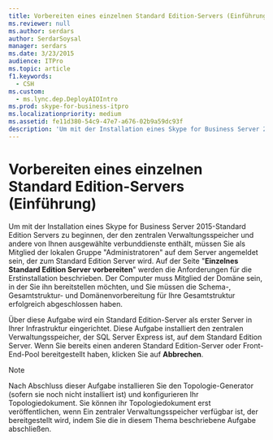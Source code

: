 ```yaml
---
title: Vorbereiten eines einzelnen Standard Edition-Servers (Einführung)
ms.reviewer: null
ms.author: serdars
author: SerdarSoysal
manager: serdars
ms.date: 3/23/2015
audience: ITPro
ms.topic: article
f1.keywords:
  - CSH
ms.custom:
  - ms.lync.dep.DeployAIOIntro
ms.prod: skype-for-business-itpro
ms.localizationpriority: medium
ms.assetid: fe11d380-54c9-47e7-a676-02b9a59dc93f
description: 'Um mit der Installation eines Skype for Business Server 2015-Standard Edition Servers zu beginnen, der den zentralen Verwaltungsspeicher und andere von Ihnen ausgewählte verbunddienste enthält, müssen Sie als Mitglied der lokalen Gruppe "Administratoren" auf dem Server angemeldet sein, der zum Standard Edition Server wird. Auf der Seite "Einzelnes Standard Edition Server vorbereiten" werden die Anforderungen für die Erstinstallation beschrieben. Der Computer muss Mitglied der Domäne sein, in der Sie ihn bereitstellen möchten, und Sie müssen die Schema-, Gesamtstruktur- und Domänenvorbereitung für Ihre Gesamtstruktur erfolgreich abgeschlossen haben.'
---
```


# <a name="prepare-single-standard-edition-server-intro"></a>Vorbereiten eines einzelnen Standard Edition-Servers (Einführung)
 
Um mit der Installation eines Skype for Business Server 2015-Standard Edition Servers zu beginnen, der den zentralen Verwaltungsspeicher und andere von Ihnen ausgewählte verbunddienste enthält, müssen Sie als Mitglied der lokalen Gruppe "Administratoren" auf dem Server angemeldet sein, der zum Standard Edition Server wird. Auf der Seite "**Einzelnes Standard Edition Server vorbereiten**" werden die Anforderungen für die Erstinstallation beschrieben. Der Computer muss Mitglied der Domäne sein, in der Sie ihn bereitstellen möchten, und Sie müssen die Schema-, Gesamtstruktur- und Domänenvorbereitung für Ihre Gesamtstruktur erfolgreich abgeschlossen haben.
  
Über diese Aufgabe wird ein Standard Edition-Server als erster Server in Ihrer Infrastruktur eingerichtet. Diese Aufgabe installiert den zentralen Verwaltungsspeicher, der SQL Server Express ist, auf dem Standard Edition Server. Wenn Sie bereits einen anderen Standard Edition-Server oder Front-End-Pool bereitgestellt haben, klicken Sie auf **Abbrechen**.
  
> [!NOTE]
> Nach Abschluss dieser Aufgabe installieren Sie den Topologie-Generator (sofern sie noch nicht installiert ist) und konfigurieren Ihr Topologiedokument. Sie können ihr Topologiedokument erst veröffentlichen, wenn Ein zentraler Verwaltungsspeicher verfügbar ist, der bereitgestellt wird, indem Sie die in diesem Thema beschriebene Aufgabe abschließen. 
  

